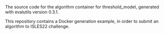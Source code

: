 The source code for the algorithm container for threshold_model, generated with
evalutils version 0.3.1.

This repository contains a Docker generation example, in order to submit an algorithm to ISLES22 challenge.




